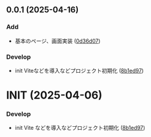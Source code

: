 ## 0.0.1 (2025-04-16)


### Add

* 基本のページ、画面実装 ([0d36d07](https://github.com/AkamachiYuta/money-keeper/commit/0d36d0741f96ec528e4b407b32319a6cf63f203f))

### Develop

* init Viteなどを導入などプロジェクト初期化 ([8b1ed97](https://github.com/AkamachiYuta/money-keeper/commit/8b1ed9741dbbfe11f8e70465bbfdc9f8deafd41e))



# INIT (2025-04-06)

### Develop

- init Vite などを導入などプロジェクト初期化 ([8b1ed97](https://github.com/AkamachiYuta/money-keeper/commit/8b1ed9741dbbfe11f8e70465bbfdc9f8deafd41e))
